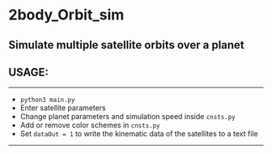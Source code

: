 # 2body_Orbit_sim

## Simulate multiple satellite orbits over a planet

## **USAGE:**
______________

* `python3 main.py`
*  Enter satellite parameters
*  Change planet parameters and simulation speed inside `cnsts.py`
*  Add or remove color schemes in `cnsts.py`
*  Set `dataOut = 1` to write the kinematic data of the satellites to a text file

______________
